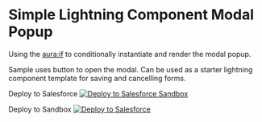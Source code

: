 # Simple Lightning Component Modal Popup

Using the <aura:if> to conditionally instantiate and render the modal popup.

Sample uses button to open the modal. Can be used as a starter lightning component template for saving and cancelling forms.

Deploy to Salesforce
<a href="https://githubsfdeploy.herokuapp.com/app/githubdeploy/olopsman/lc-modal-popup">
  <img src="https://raw.githubusercontent.com/afawcett/githubsfdeploy/master/src/main/webapp/resources/img/deploy.png" alt="Deploy to Salesforce Sandbox" />
</a>


Deploy to Sandbox
<a href="https://githubsfdeploy-sandbox.herokuapp.com/app/githubdeploy/olopsman/lc-modal-popup">
  <img src="https://raw.githubusercontent.com/afawcett/githubsfdeploy/master/src/main/webapp/resources/img/deploy.png" alt="Deploy to Salesforce" />
</a>
